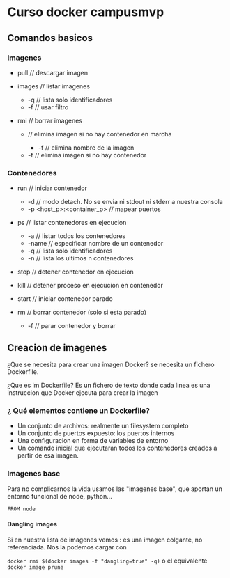 # Curso docker campusmvp

## Comandos basicos

### Imagenes
* pull				// descargar imagen

* images			// listar imagenes
	* -q				// lista solo identificadores
	* -f				// usar filtro

* rmi 				// borrar imagenes
	* <nombre>			// elimina imagen si no hay contenedor en marcha
		* -f			// elimina nombre de la imagen
	* -f <id>			// elimina imagen si no hay contenedor 

### Contenedores
* run				// iniciar contenedor
	* -d				// modo detach. No se envia ni stdout ni stderr a nuestra consola
	* -p <host_p>:<container_p>	// mapear puertos

* ps				// listar contenedores en ejecucion
	* -a				// listar todos los contenedores
	* -name	<name>			// especificar nombre de un contenedor
	* -q				// lista solo identificadores
	* -n	<number>		// lista los ultimos n contenedores

* stop				// detener contenedor en ejecucion

* kill				// detener proceso en ejecucion en contenedor

* start				// iniciar contenedor parado

* rm				// borrar contenedor (solo si esta parado)
	* -f 				// parar contenedor y borrar

## Creacion de imagenes

¿Que se necesita para crear una imagen Docker? se necesita un fichero Dockerfile.

¿Que es im Dockerfile? Es un fichero de texto donde cada linea es una instruccion que Docker ejecuta para crear la imagen

### ¿ Qué elementos contiene un Dockerfile? 

* Un conjunto de archivos: realmente un filesystem completo
* Un conjunto de puertos expuesto: los puertos internos
* Una configuracion en forma de variables de entorno
* Un comando inicial que ejecutaran todos los contenedores creados a partir de esa imagen.

### Imagenes base

Para no complicarnos la vida usamos las "imagenes base", que aportan un entorno funcional de node, python...

`FROM node`

#### Dangling images

Si en nuestra lista de imagenes vemos <none>:<none> es una imagen colgante, no referenciada. Nos la podemos cargar con

`docker rmi $(docker images -f "dangling=true" -q)` o el equivalente `docker image prune`
